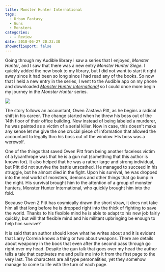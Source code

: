 ```yaml
---
title: Monster Hunter International
tags:
  - Urban Fantasy
  - Guns
  - Monsters
categories:
  - - Review
date: 2018-06-27 20:23:38
showKofiSuport: false
---
```


Going through my Audible library I saw a series that I enjoyed, _Monster Hunter_, and I saw that there was a new entry _Monster Hunter Siege_.  I quickly added the new book to my library, but I did not want to start it right away since it had been so long since I had read any of the books.  So now that I held a new entry in the series, I went to the Audible app on my phone and downloaded [_Monster Hunter International_](https://www.amazon.com/gp/product/1439132852/ref=as_li_tl?ie=UTF8&camp=1789&creative=9325&creativeASIN=1439132852&linkCode=as2&tag=mysite009e-20&linkId=67986cad749825deaba8db6ad8d26705) so I could once more begin my journey in the _Monster Hunter_ series.<!-- more --><div class="embedded-image-left">![](./monster-hunter-international.jpg)</div>

The story follows an accountant, Owen Zastava Pitt, as he begins a radical shift in his career.  The change started when he threw his boss out of the 14th floor of their office building.  Now instead of being labeled a murderer, he was painted as a victim of a serial killer.  Now in case, this doesn't make any sense let me give the one crucial piece of information that allowed the accountant to legally thro his boss out of the window.  His boss was a werewolf.

One of the things that saved Owen Pitt from being another faceless victim of a lycanthrope was that he is a gun nut (something that this author is known for).  It also helped that he was a rather large and strong individual, but Pitt did not survive the battle unscathed.  He managed to succeed in his struggle, but he almost died in the fight.  Upon his survival, he was dropped into the real world of monsters, demons and other things that go bump in the night.  His survival brought him to the attention of a group of monster hunters, Monster Hunter International, who quickly brought him into the fold.  

Because Owen Z Pitt has cosmically drawn the short straw, it does not take him all that long before he is dropped right into the thick of fighting to save the world.  Thanks to his flexible mind he is able to adapt to his new job fairly quickly, but will that flexible mind and his militant upbringing be enough to help him survive?

It is said that an author should know what he writes about and it is evident that Larry Correia knows a thing or two about weapons.  There are details about weaponry in the book that even after the second pass through go right over my head.  Despite the gun talk that goes over my head the author tells a tale that captivates me and pulls me into it from the first page to the very last.  The characters are all type personalities, yet they somehow manage to come to life with the turn of each page.